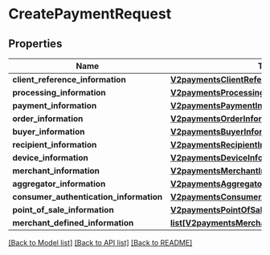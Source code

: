 # CreatePaymentRequest

## Properties
Name | Type | Description | Notes
------------ | ------------- | ------------- | -------------
**client_reference_information** | [**V2paymentsClientReferenceInformation**](V2paymentsClientReferenceInformation.md) |  | [optional] 
**processing_information** | [**V2paymentsProcessingInformation**](V2paymentsProcessingInformation.md) |  | [optional] 
**payment_information** | [**V2paymentsPaymentInformation**](V2paymentsPaymentInformation.md) |  | [optional] 
**order_information** | [**V2paymentsOrderInformation**](V2paymentsOrderInformation.md) |  | [optional] 
**buyer_information** | [**V2paymentsBuyerInformation**](V2paymentsBuyerInformation.md) |  | [optional] 
**recipient_information** | [**V2paymentsRecipientInformation**](V2paymentsRecipientInformation.md) |  | [optional] 
**device_information** | [**V2paymentsDeviceInformation**](V2paymentsDeviceInformation.md) |  | [optional] 
**merchant_information** | [**V2paymentsMerchantInformation**](V2paymentsMerchantInformation.md) |  | [optional] 
**aggregator_information** | [**V2paymentsAggregatorInformation**](V2paymentsAggregatorInformation.md) |  | [optional] 
**consumer_authentication_information** | [**V2paymentsConsumerAuthenticationInformation**](V2paymentsConsumerAuthenticationInformation.md) |  | [optional] 
**point_of_sale_information** | [**V2paymentsPointOfSaleInformation**](V2paymentsPointOfSaleInformation.md) |  | [optional] 
**merchant_defined_information** | [**list[V2paymentsMerchantDefinedInformation]**](V2paymentsMerchantDefinedInformation.md) | TBD | [optional] 

[[Back to Model list]](../README.md#documentation-for-models) [[Back to API list]](../README.md#documentation-for-api-endpoints) [[Back to README]](../README.md)



